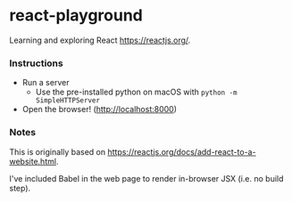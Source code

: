 # react-playground

Learning and exploring React <https://reactjs.org/>.

### Instructions

* Run a server
  * Use the pre-installed python on macOS with `python -m SimpleHTTPServer`
* Open the browser! (<http://localhost:8000>)

### Notes

This is originally based on <https://reactjs.org/docs/add-react-to-a-website.html>.

I've included Babel in the web page to render in-browser JSX (i.e. no build step).  